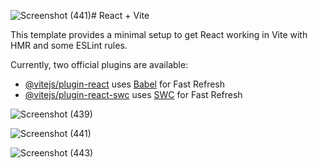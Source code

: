 ![Screenshot (441)](https://github.com/user-attachments/assets/8c08d6a5-8658-4e6c-89d5-e2ba96227d6b)# React + Vite

This template provides a minimal setup to get React working in Vite with HMR and some ESLint rules.

Currently, two official plugins are available:

- [@vitejs/plugin-react](https://github.com/vitejs/vite-plugin-react/blob/main/packages/plugin-react/README.md) uses [Babel](https://babeljs.io/) for Fast Refresh
- [@vitejs/plugin-react-swc](https://github.com/vitejs/vite-plugin-react-swc) uses [SWC](https://swc.rs/) for Fast Refresh


  
![Screenshot (439)](https://github.com/user-attachments/assets/aa181378-db73-41b8-b810-d528112d5de4)


![Screenshot (441)](https://github.com/user-attachments/assets/be552f11-6cf1-42df-b260-a6314b8cf13a)


![Screenshot (443)](https://github.com/user-attachments/assets/6e17cd39-bb1a-45cb-9f64-3a58fde02fef)
